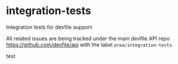 # integration-tests
Integration tests for devfile support

All related issues are being tracked under the main devfile API repo https://github.com/devfile/api with the label `area/integration-tests`

test

